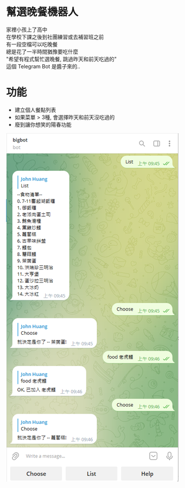 # 幫選晚餐機器人

家裡小孩上了高中<br />
在學校下課之後到社團練習或去補習班之前<br />
有一段空檔可以吃晚餐<br />
總是花了一半時間猶豫要吃什麼<br />
"希望有程式幫忙選晚餐, 跳過昨天和前天吃過的"<br />
這個 Telegram Bot 是醬子來的..<br />

# 功能
- 建立個人餐點列表
- 如果菜單 > 3種, 會選擇昨天和前天沒吃過的
- 廢到讓你想笑的陽春功能

![看起來像醬](screenshot.png)
